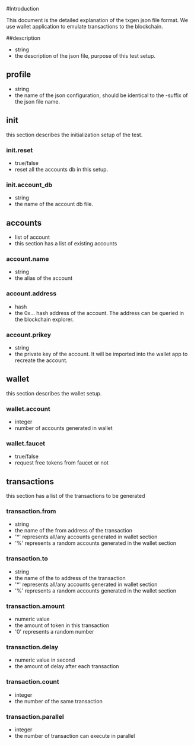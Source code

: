 #Introduction

This document is the detailed explanation of the txgen json file format.
We use wallet application to emulate transactions to the blockchain.

##description
* string
* the description of the json file, purpose of this test setup.

## profile
* string
* the name of the json configuration, should be identical to the -suffix of the json file name.

## init
this section describes the initialization setup of the test.

### init.reset
* true/false
* reset all the accounts db in this setup.

### init.account_db
* string
* the name of the account db file.

## accounts
* list of account
* this section has a list of existing accounts

### account.name
* string
* the alias of the account

### account.address
* hash
* the 0x... hash address of the account. The address can be queried in the blockchain explorer.

### account.prikey
* string
* the private key of the account. It will be imported into the wallet app to recreate the account.

## wallet
this section describes the wallet setup.

### wallet.account
* integer 
* number of accounts generated in wallet

### wallet.faucet
* true/false
* request free tokens from faucet or not

## transactions
this section has a list of the transactions to be generated

### transaction.from
* string
* the name of the from address of the transaction
* '*' represents all/any accounts generated in wallet section
* '%' represents a random accounts generated in the wallet section

### transaction.to
* string
* the name of the to address of the transaction
* '*' represents all/any accounts generated in wallet section
* '%' represents a random accounts generated in the wallet section

### transaction.amount
* numeric value
* the amount of token in this transaction
* '0' represents a random number

### transaction.delay
* numeric value in second
* the amount of delay after each transaction

### transaction.count
* integer
* the number of the same transaction

### transaction.parallel
* integer
* the number of transaction can execute in parallel
